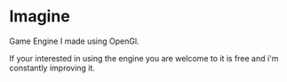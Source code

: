 # Imagine
Game Engine I made using OpenGl.

If your interested in using the engine you are welcome to it is free and i'm constantly improving it.

